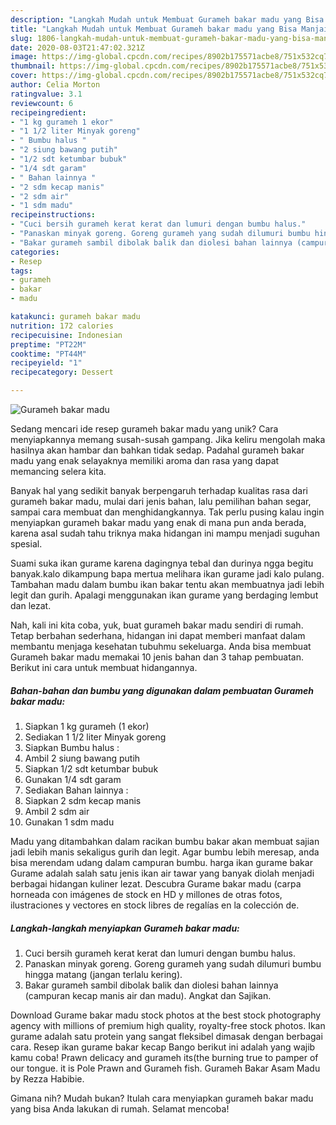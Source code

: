 ```yaml
---
description: "Langkah Mudah untuk Membuat Gurameh bakar madu yang Bisa Manjain Lidah"
title: "Langkah Mudah untuk Membuat Gurameh bakar madu yang Bisa Manjain Lidah"
slug: 1806-langkah-mudah-untuk-membuat-gurameh-bakar-madu-yang-bisa-manjain-lidah
date: 2020-08-03T21:47:02.321Z
image: https://img-global.cpcdn.com/recipes/8902b175571acbe8/751x532cq70/gurameh-bakar-madu-foto-resep-utama.jpg
thumbnail: https://img-global.cpcdn.com/recipes/8902b175571acbe8/751x532cq70/gurameh-bakar-madu-foto-resep-utama.jpg
cover: https://img-global.cpcdn.com/recipes/8902b175571acbe8/751x532cq70/gurameh-bakar-madu-foto-resep-utama.jpg
author: Celia Morton
ratingvalue: 3.1
reviewcount: 6
recipeingredient:
- "1 kg gurameh 1 ekor"
- "1 1/2 liter Minyak goreng"
- " Bumbu halus "
- "2 siung bawang putih"
- "1/2 sdt ketumbar bubuk"
- "1/4 sdt garam"
- " Bahan lainnya "
- "2 sdm kecap manis"
- "2 sdm air"
- "1 sdm madu"
recipeinstructions:
- "Cuci bersih gurameh kerat kerat dan lumuri dengan bumbu halus."
- "Panaskan minyak goreng. Goreng gurameh yang sudah dilumuri bumbu hingga matang (jangan terlalu kering)."
- "Bakar gurameh sambil dibolak balik dan diolesi bahan lainnya (campuran kecap manis air dan madu). Angkat dan Sajikan."
categories:
- Resep
tags:
- gurameh
- bakar
- madu

katakunci: gurameh bakar madu 
nutrition: 172 calories
recipecuisine: Indonesian
preptime: "PT22M"
cooktime: "PT44M"
recipeyield: "1"
recipecategory: Dessert

---
```



![Gurameh bakar madu](https://img-global.cpcdn.com/recipes/8902b175571acbe8/751x532cq70/gurameh-bakar-madu-foto-resep-utama.jpg)

Sedang mencari ide resep gurameh bakar madu yang unik? Cara menyiapkannya memang susah-susah gampang. Jika keliru mengolah maka hasilnya akan hambar dan bahkan tidak sedap. Padahal gurameh bakar madu yang enak selayaknya memiliki aroma dan rasa yang dapat memancing selera kita.

Banyak hal yang sedikit banyak berpengaruh terhadap kualitas rasa dari gurameh bakar madu, mulai dari jenis bahan, lalu pemilihan bahan segar, sampai cara membuat dan menghidangkannya. Tak perlu pusing kalau ingin menyiapkan gurameh bakar madu yang enak di mana pun anda berada, karena asal sudah tahu triknya maka hidangan ini mampu menjadi suguhan spesial.

Suami suka ikan gurame karena dagingnya tebal dan durinya ngga begitu banyak.kalo dikampung bapa mertua melihara ikan gurame jadi kalo pulang. Tambahan madu dalam bumbu ikan bakar tentu akan membuatnya jadi lebih legit dan gurih. Apalagi menggunakan ikan gurame yang berdaging lembut dan lezat.


Nah, kali ini kita coba, yuk, buat gurameh bakar madu sendiri di rumah. Tetap berbahan sederhana, hidangan ini dapat memberi manfaat dalam membantu menjaga kesehatan tubuhmu sekeluarga. Anda bisa membuat Gurameh bakar madu memakai 10 jenis bahan dan 3 tahap pembuatan. Berikut ini cara untuk membuat hidangannya.

<!--inarticleads1-->

##### Bahan-bahan dan bumbu yang digunakan dalam pembuatan Gurameh bakar madu:

1. Siapkan 1 kg gurameh (1 ekor)
1. Sediakan 1 1/2 liter Minyak goreng
1. Siapkan  Bumbu halus :
1. Ambil 2 siung bawang putih
1. Siapkan 1/2 sdt ketumbar bubuk
1. Gunakan 1/4 sdt garam
1. Sediakan  Bahan lainnya :
1. Siapkan 2 sdm kecap manis
1. Ambil 2 sdm air
1. Gunakan 1 sdm madu


Madu yang ditambahkan dalam racikan bumbu bakar akan membuat sajian jadi lebih manis sekaligus gurih dan legit. Agar bumbu lebih meresap, anda bisa merendam udang dalam campuran bumbu. harga ikan gurame bakar Gurame adalah salah satu jenis ikan air tawar yang banyak diolah menjadi berbagai hidangan kuliner lezat. Descubra Gurame bakar madu (carpa horneada con imágenes de stock en HD y millones de otras fotos, ilustraciones y vectores en stock libres de regalías en la colección de. 

<!--inarticleads2-->

##### Langkah-langkah menyiapkan Gurameh bakar madu:

1. Cuci bersih gurameh kerat kerat dan lumuri dengan bumbu halus.
1. Panaskan minyak goreng. Goreng gurameh yang sudah dilumuri bumbu hingga matang (jangan terlalu kering).
1. Bakar gurameh sambil dibolak balik dan diolesi bahan lainnya (campuran kecap manis air dan madu). Angkat dan Sajikan.


Download Gurame bakar madu stock photos at the best stock photography agency with millions of premium high quality, royalty-free stock photos. Ikan gurame adalah satu protein yang sangat fleksibel dimasak dengan berbagai cara. Resep ikan gurame bakar kecap Bango berikut ini adalah yang wajib kamu coba! Prawn delicacy and gurameh its(the burning true to pamper of our tongue. it is Pole Prawn and Gurameh fish. Gurameh Bakar Asam Madu by Rezza Habibie. 

Gimana nih? Mudah bukan? Itulah cara menyiapkan gurameh bakar madu yang bisa Anda lakukan di rumah. Selamat mencoba!

